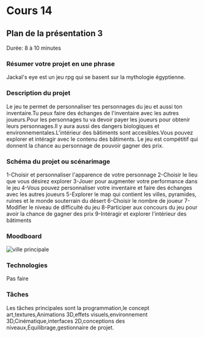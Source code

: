 # Cours 14
## Plan de la présentation 3
Durée: 8 à 10 minutes

### Résumer votre projet en une phrase
Jackal's eye est un jeu rpg qui se basent sur la mythologie égyptienne.   

### Description du projet 
Le jeu te permet de personnaliser tes personnages du jeu et aussi ton inventaire.Tu peux faire des échanges de l'inventaire avec les autres joueurs.Pour les 
personnages tu va devoir payer les joueurs pour obtenir leurs personnages.Il y aura aussi des dangers biologiques et environnementales.L'intérieur des bâtiments 
sont accesibles.Vous pouvez explorer et intéragir avec le contenu des bâtiments.
Le jeu est compétitif qui donnent la chance au personnage de pouvoir gagner des prix.

### Schéma du projet ou scénarimage
1-Choisir et personnaliser l'apparence de votre personnage 
2-Choisir le lieu que vous désirez explorer
3-Jouer pour augmenter votre performance dans le jeu
4-Vous pouvez personnaliser votre inventaire et faire des échanges avec les autres joueurs 
5-Explorer le map qui contient les villes, pyramides, ruines et le monde souterrain du désert
6-Choisir le nombre de joueur 
7-Modifier le niveau de difficulté du jeu
8-Participer aux concours du jeu pour avoir la chance de gagner des prix
9-Intéragir et explorer l'intérieur des bâtiments
### Moodboard
 ![ville principale](https://trello.com/1/cards/6388af094cab25001688391f/attachments/6388b0a70d137a01fa48c5f3/previews/6388b0a80d137a01fa48c600/download/image.png)
### Technologies
Pas faire
### Tâches
Les tâches principales sont la programmation,le concept art,textures,Animations 3D,effets visuels,environnement 3D,Cinématique,interfaces 2D,conceptions des niveaux,Équilibrage,gestionnaire de projet.
